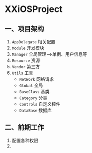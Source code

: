 # XXiOSProject
## 一、项目架构
1. `AppDelegate`   相关配置
2. `Module`    开发模块
3. `Manager`    全局管理—\>单例、用户信息等
4. `Resource`    资源
5. `Vendor`    第三方
6. `Utils`   工具
	 * `NetWork`    网络请求
	* `Global`    全局
	* `BaseClass`    基类
	* `Category`    分类
	* `Controls`    自定义控件
	* `DataBase`    数据库

## 二、前期工作
1. 配置各种权限  
2. 